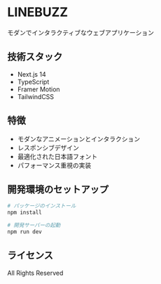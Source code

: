# LINEBUZZ

モダンでインタラクティブなウェブアプリケーション

## 技術スタック

- Next.js 14
- TypeScript
- Framer Motion
- TailwindCSS

## 特徴

- モダンなアニメーションとインタラクション
- レスポンシブデザイン
- 最適化された日本語フォント
- パフォーマンス重視の実装

## 開発環境のセットアップ

```bash
# パッケージのインストール
npm install

# 開発サーバーの起動
npm run dev
```

## ライセンス

All Rights Reserved
